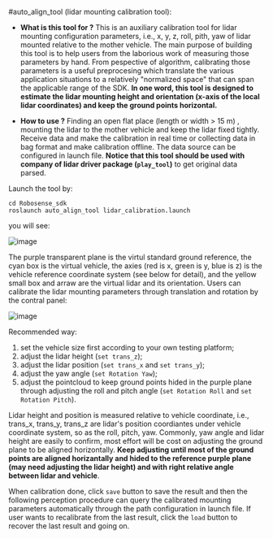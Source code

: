 #auto_align_tool (lidar mounting calibration tool):

- **What is this tool for ?**
This is an auxiliary calibration tool for lidar mounting configuration parameters, i.e., x, y, z, roll, pith, yaw of lidar mounted relative to the mother vehicle. The main purpose of building this tool is to help users from the laborious work of measuring those parameters by hand. From pespective of algorithm, calibrating those parameters is a useful preprocesing which translate the various application situations to a relatively "normalized space" that can span the applicable range of the SDK. **In one word, this tool is designed to estimate the lidar mounting height and orientation (x-axis of the local lidar coordinates) and keep the ground points horizontal.**

- **How to use ?**
Finding an open flat place (length or width > 15 m) , mounting the lidar to the mother vehicle and keep the lidar fixed tightly. Receive data and make the calibration in real time or collecting data in bag format and make calibration offline. The data source can be configured in launch file. **Notice that this tool should be used with company of lidar driver package (`play_tool`)** to get original data parsed.

Launch the tool by:
```
cd Robosense_sdk
roslaunch auto_align_tool lidar_calibration.launch
```
you will see:

![image](http://qncdn.sz-sti.com/autoalign/aligntool.png)

The purple transparent plane is the virtul standard ground reference, the cyan box is the virtual vehicle, the axies (red is x, green is y, blue is z) is the vehicle reference coordinate system (see below for detail), and the yellow small box and arraw are the virtual lidar and its orientation. Users can calibrate the lidar mounting parameters through translation and rotation by the contral panel:

![image](http://qncdn.sz-sti.com/autoalign/align_panel.png)

Recommended way:
1) set the vehicle size first according to your own testing platform;
2) adjust the lidar height (`set trans_z`);
3) adjust the lidar position (`set trans_x` and `set trans_y`);
4) adjust the yaw angle (`set Rotation Yaw`);
5) adjust the pointcloud to keep ground points hided in the purple plane through adjusting the roll and pitch angle (`set Rotation Roll` and `set Rotation Pitch`).

Lidar height and position is measured relative to vehicle coordinate, i.e., trans_x, trans_y, trans_z are lidar's position coordiantes under vehicle coordinate system, so as the roll, pitch, yaw. Commonly, yaw angle and  lidar height are easily to confirm, most effort will be cost on adjusting the ground plane to be aligned horizontally. **Keep adjusting until most of the ground points are aligned horizantally and hided to the reference purple plane (may need adjusting the lidar height) and with right relative angle between lidar and vehicle**.

When calibration done, click `save` button to save the result and then the following perception procedure can query the calibrated mounting parameters automatically through the path configuration in launch file. If user wants to recalibrate from the last result, click the `load` button to recover the last result and going on.